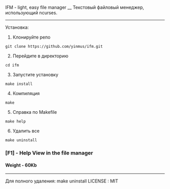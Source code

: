 IFM - light, easy file manager
__
Текстовый файловый менеджер, использующий ncurses. 
____



Установка:

1. Клонируйте репо 
```
git clone https://github.com/yinmus/ifm.git
```
2. Перейдите в директорию
```
cd ifm
```
3. Запустите установку
```
make install
```
4. Компиляция 
```
make
```
5. Справка по Makefile
```
make help
```
6. Удалить все
```
make uninstall
```
### [F1] - Help View in the file manager
#### Weight - 60Kb
___


Для полного удаления: make uninstall
LICENSE : MIT
